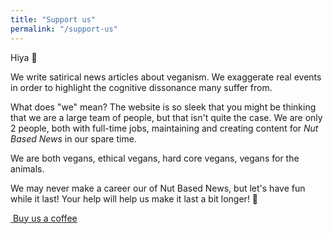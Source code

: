 ```yaml
---
title: "Support us"
permalink: "/support-us"
---
```


Hiya 👋

We write satirical news articles about veganism. We exaggerate real events in order to highlight the cognitive dissonance many suffer from.

What does "we" mean? The website is so sleek that you might be thinking that we are a large team of people, but that isn't quite the case. We are only 2 people, both with full-time jobs, maintaining and creating content for *Nut Based News* in our spare time.

We are both vegans, ethical vegans, hard core vegans, vegans for the animals.

We may never make a career our of Nut Based News, but let's have fun while it last! Your help will help us make it last a bit longer! 💚

<a target="_blank" href="{{ site.authors.nutbasednews.buymeacoffee }}" class="btn btn-outline-success btn-sm btn-round"><i class="fas fa-coffee"></i>&nbsp;Buy us a coffee</a>
